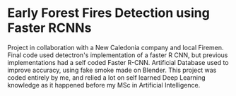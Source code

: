 # Early Forest Fires Detection using Faster RCNNs
Project in collaboration with a New Caledonia company and local Firemen. 
Final code used detectron's implementation of a faster R CNN, but previous implementations had a self coded Faster R-CNN. 
Artificial Database used to improve accuracy, using fake smoke made on Blender.
This project was coded entirely by me, and relied a lot on self learned Deep Learning knowledge as it happened before my MSc in Artificial Intelligence.
